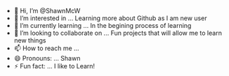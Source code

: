 - 👋 Hi, I’m @ShawnMcW
- 👀 I’m interested in ... Learning more about Github as I am new user
- 🌱 I’m currently learning ... In the begining process of learning
- 💞️ I’m looking to collaborate on ... Fun projects that will allow me to learn new things
- 📫 How to reach me ...
- 😄 Pronouns: ... Shawn
- ⚡ Fun fact: ... I like to Learn!

<!---
ShawnMcW/ShawnMcW is a ✨ special ✨ repository because its `README.md` (this file) appears on your GitHub profile.
You can click the Preview link to take a look at your changes.
--->
